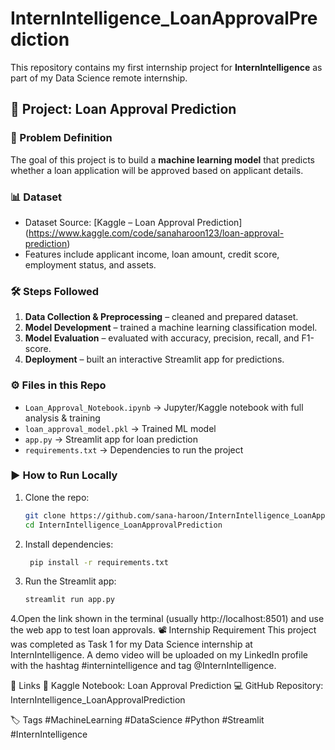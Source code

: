 # InternIntelligence_LoanApprovalPrediction
This repository contains my first internship project for **InternIntelligence** as part of my Data Science remote internship.
## 🚀 Project: Loan Approval Prediction
### 📌 Problem Definition
The goal of this project is to build a **machine learning model** that predicts whether a loan application will be approved based on applicant details.
### 📊 Dataset
- Dataset Source: [Kaggle – Loan Approval Prediction] (https://www.kaggle.com/code/sanaharoon123/loan-approval-prediction)  
- Features include applicant income, loan amount, credit score, employment status, and assets.
### 🛠️ Steps Followed
1. **Data Collection & Preprocessing** – cleaned and prepared dataset.
2. **Model Development** – trained a machine learning classification model.
3. **Model Evaluation** – evaluated with accuracy, precision, recall, and F1-score.
4. **Deployment** – built an interactive Streamlit app for predictions.
### ⚙️ Files in this Repo
- `Loan_Approval_Notebook.ipynb` → Jupyter/Kaggle notebook with full analysis & training  
- `loan_approval_model.pkl` → Trained ML model  
- `app.py` → Streamlit app for loan prediction  
- `requirements.txt` → Dependencies to run the project  
### ▶️ How to Run Locally
1. Clone the repo:
   ```bash
   git clone https://github.com/sana-haroon/InternIntelligence_LoanApprovalPrediction.git
   cd InternIntelligence_LoanApprovalPrediction
2. Install dependencies:
    ```bash
     pip install -r requirements.txt
3. Run the Streamlit app:
    ```bash
    streamlit run app.py
4.Open the link shown in the terminal (usually http://localhost:8501) and use the web app to test loan approvals.
📽️ Internship Requirement
This project was completed as Task 1 for my Data Science internship at InternIntelligence.
A demo video will be uploaded on my LinkedIn profile with the hashtag #internintelligence and tag @InternIntelligence.

🔗 Links
📓 Kaggle Notebook: Loan Approval Prediction
💻 GitHub Repository: InternIntelligence_LoanApprovalPrediction

🏷️ Tags
#MachineLearning #DataScience #Python #Streamlit #InternIntelligence
